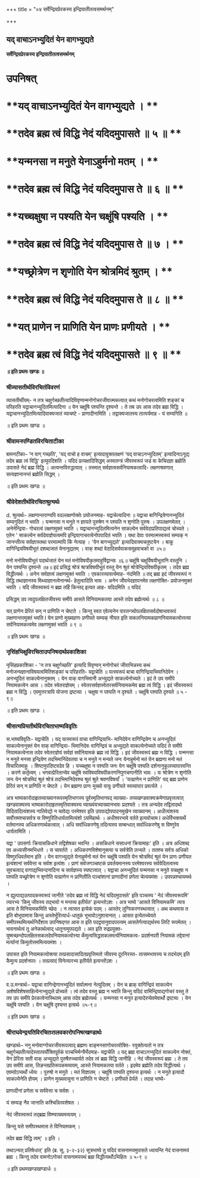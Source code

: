+++
title = "०४ सर्वेन्द्रियप्रेरकस्य इन्द्रियातीतत्वसमर्थनम्"

+++


## यद् वाचाऽनभ्युदितं येन वागभ्युद्यते

**सर्वेन्द्रियप्रेरकस्य इन्द्रियातीतत्वसमर्थनम्**

# **उपनिषत्**

# **यद् वाचाऽनभ्युदितं येन वागभ्युद्यते । **

# **तदेव ब्रह्म त्वं विद्धि नेदं यदिदमुपासते ॥ ५ ॥ **

# **यन्मनसा न मनुते येनाऽहुर्मनो मतम् । **

# **तदेव ब्रह्म त्वं विद्धि नेदं यदिदमुपास ते ॥ ६ ॥ **

# **यच्चक्षुषा न पश्यति येन चक्षूंषि पश्यति । **

# **तदेव ब्रह्म त्वं विद्धि नेदं यदिदमुपास ते ॥ ७ । **

# **यच्छ्रोत्रेण न शृणोति येन श्रोत्रमिदं श्रुतम् । **

# **तदेव ब्रह्म त्वं विद्धि नेदं यदिदमुपास ते ॥ ८ ॥ **

# **यत् प्राणेन न प्राणिति येन प्राणः प्रणीयते । **

# **तदेव ब्रह्म त्वं विद्धि नेदं यदिदमुपासते ॥ ९ ॥ **

**॥ इति प्रथमः खण्डः ॥**

### **श्रीव्यासतीर्थविरचितंविवरणं**

व्यासतीर्थीयम्- न तत्र चक्षुर्गच्छतीत्यादिविवृण्वन्मनोगोचरजीवात्मकत्वात् कथं मनोगोचरत्वमिति शङ्कां च परिहरति यद्वाचानभ्युदितमित्यादिना ॥ येन चक्षूंषि पश्यन्ति दृश्यन्ते । ते तब उप आस तदेव ब्रह्म विद्धि । यद्वाचानभ्युदितमित्यादिवाक्यजातं व्याचष्टे - प्राणादीनामिति । तद्वाक्यजातस्य तात्पर्यमाह - यं सम्यगिति ॥

॥ इति प्रथमः खण्डः ॥

### **श्रीवामनपण्डितविरचिताटीका**

बामनटीका– ‘न वाग् गच्छति', 'यद् वाचो ह वाचम्' इत्यादावुक्तलक्षणं ‘यद् वाचाऽनभ्युदितम्' इत्यादिनाऽनूद्य तदेव ब्रह्म त्वं विद्धि' इत्युपदिशति । यदिदं प्रत्यक्षादिसिद्धम् अस्वतन्त्रं जीवस्वरूपं जडं वा केचिदज्ञा ब्रह्मेति उपासते नेदं ब्रह्म विद्धि । अत्यन्तविरुद्धत्वात् । तस्मात् सर्वज्ञत्वसर्वनियामकत्वादि- लक्षणश्रवणात् सत्यज्ञानानन्तं ब्रह्मेति सिद्धम् ।

॥ इति प्रथमः खण्डः ॥

### **श्रीवेदेशतीर्थविरचितश्रुत्यर्थः**

d\. श्रुत्यर्थः- लक्षणान्तराण्यपि वदल्लक्षणोक्तेः प्रयोजनमाह- यद्वाचेत्यादिना ॥ यद्वाचा बागिन्द्रियेणानभ्युदितं सम्यगुदितं न भवति । यन्मनसा न मनुते न ज्ञायते पुरुषेण न पश्यति न शृणोति पुरुषः । उपलक्षणमेतत् । अनेनेन्द्रिया- गोचरत्वं लक्षणमुक्तं भवति । यद्वाचानभ्युदितमित्यनेन साकल्येन सर्ववेदाप्रतिपाद्यत्वं चोच्यते । एतेन ' साकल्येन सर्वदेवाज्ञेयत्वमपि इन्द्रियागाचरत्वेनोपपादितं भवति । यथा देवाः परमात्मस्वरूपं सम्यक् न जानन्तीत्य सर्वज्ञास्तथा परमात्मापि किं नेत्याह । 'येन बागभ्युद्यते' इत्यादिवाक्यचतुष्टयेन । बाकू वागिन्द्रियविषयीभूतं दशब्दजातं येनानूद्यतम् । वाक् शब्दां वेदादिसर्ववाकसमूहवाचको वा ॥५॥

मनो मनोविषयीभूतं पदार्थजातं येन मतं मनोविषयीकृतमाहुर्विद्वान्सः ॥६॥ चक्षूंषि चक्षुर्विषयीभूतानि वस्तूनि । येन पश्यन्ति दृश्यन्ते ॥७॥ इदं प्रसिद्धं श्रोत्रं श्रात्रविषयीभूतं वस्तु येन श्रुतं श्रोत्रेन्द्रियविषयीकृतम् । तदेव ब्रह्म विद्धीत्यर्थः । अनेन सर्वज्ञत्वं लक्षणमुक्तं भवति । एवकारव्यावर्त्यमाह- नंदमिति ॥ तद् ब्रह्म इदं जीवस्वरूपं न विद्धि तथाज्ञानस्य मिथ्याज्ञानत्वेनानर्थ- हेतुत्वादिति भावः । अनेन जीवभेदज्ञापनमेव लक्षणोक्ति- प्रयोजनमुक्तं भवति । यदि जीवस्वरूपं न ब्रह्म तर्हि किन्तद् इत्यत आह- यदिदमिति ॥ यदिदं

प्रसिद्धम् उप त्वदुपलक्षितजीवस्य समीपे आसते विनियामकतया आस्ते तदेव ब्रह्मेत्यर्थः ॥ ८ ॥

यत् प्राणेन प्रेरितं सन् न प्राणिति न चेष्टते । किन्तु स्वत एवेत्यनेन पारतन्त्र्योपलक्षितसर्वदोषाभावरूपं लक्षणान्तरमुक्तं भवति I येन प्राणो मुख्यप्राणः प्रणीयते सम्यक् नीयत इति सकलनियामकप्राणनियामकत्वोत्तत्या सर्वनियामकत्वमेव लक्षणमुक्तं भवति ॥ ९ ॥

॥ इति प्रथमः खण्डः ॥

### **नृसिंहभिक्षुविरचिताउपनिषदार्थप्रकाशिका**

नृसिंहप्रकाशिका - 'न तत्र चक्षुर्गच्छति' इत्यादि विवृण्वन् मनोगोचरं जीवाभिन्नस्य कथं मनोजन्यज्ञानाविषयत्वमितिशङ्कां च परिहरति- यद्वाचेति ॥ यत्स्वरूपं बाचा वागिन्द्रियाभिमानिदेवेन । अनभ्युदितं साकल्येनानुक्तम् । येन वाक् वागभिमानी अभ्युद्यते साकल्येनोच्यते । इदं ते उप समीपे नियामकत्वेन आस । तदेव स्वेतराज्ञेयम् । स्वेतरसर्वज्ञस्वेतरसर्वनियामकमेव ब्रह्म त्वं विद्धि । इदं जीवस्वरूपं ब्रह्म न विद्धि । एवमुत्तरत्रापि योजना द्रष्टव्या । चक्षुषा न पश्यति न दृश्यते । चक्षूंषि पश्यति दृश्यते ॥ ५ - ९॥

॥ इति प्रथमः खण्डः ।

### **श्रीसत्यप्रियतीर्थविरचिताभाष्यविवृतिः**

स.भाष्यविवृतिः- यद्वाचेति । यद् यत्स्वरूपं वाचा वागिन्द्रियाभि- मानिदेवेन वागिन्द्रियेण च अनभ्युदितं साकल्येनानुक्तं येन वाक् वागिन्द्रिया- भिमानिदेवः वागिन्द्रियं च अभ्युद्यते साकल्येनोच्यते यदिदं ते समीपे नियामकत्वेनास तदेव स्वेतराज्ञेयं सर्वज्ञं सर्वनियामकं ब्रह्म त्वं विद्धि । इदं जीवस्वरूपं ब्रह्म न विद्धि । यन्मनसा न मनुते मनसा इन्द्रियेण तदभिमानिंदेवतया च न मनुते न मन्यते जनः येनाहुर्मनो मतं येन ब्रह्मणा मनो मतं विचारितमाहुः । शिष्टमुपदिष्टवदेव हि । यच्चक्षुषा न पश्यति जनः येन चक्षूंषि पश्यति दर्शनानुकूलव्यापारवन्ति । करणे कर्तृत्वम् । भगवत्प्रेरितान्येव चक्षूंषि स्वविषयविषयीकरणनिपुणचणानीति भावः । यः श्रोत्रेण न शृणोति जनः येन श्रोत्रमिदं श्रुतं श्रोत्रं तदभिमानिदेवश्च श्रुतं श्रुते श्रवणविषयाँ । 'यत्प्राणेन न प्राणिति' यद् ब्रह्म प्राणेन प्रेरितं सन् न प्राणिति न चेष्टते । येन ब्रह्मणा प्राणः मुख्यो वायुः प्रणीयते स्वव्यापार प्रवर्त्यते ।

अत्र भाष्यकारोदाहृतव्याख्यानरूपस्मृतिभागस्य पूर्वस्मृतिभागवद् व्याख्या- तव्यखण्डवाक्यक्रमेणाप्रवृत्तत्वात् खण्डवाक्यस्य भाष्यकारोदाहृतस्मृतिवाक्यस्य व्याख्यंयत्र्याख्यानभावः प्रदश्यते । तत्र अन्यदेव तद्वितादथो विदितादित्यंशस्य नातिवेद्यो न चावेद्यः परमेश्वर इति उपपाद्योपपादनमुखेन व्याख्यानम् । अधीत्यंशस्य सर्वोत्तमश्चासर्वत्र स विष्णुरितिधार्यतामित्यंशो ऽयमिहार्थः । अधीश्वरभावे वर्तते इत्यवोचाम I अधेर्विभक्त्यर्थे वर्तमानस्य अधिकरणार्थकत्वात् । अधि सर्वाधिकरणेषु तदित्यस्य सम्बन्धात् सर्वाधिकरणेषु स विष्णुरेव धार्यतामिति ।

यद्वा ' उपसर्गाः क्रियासन्निधाने तद्विशेषका भवन्ति । असन्निधाने ससाधनां क्रियामाहः' इति । अत्र अधिशब्द एव अध्यासीनमभिधत्ते । स चावर्तते । अधिकरणविशेषानुक्त्या च सर्वत्रेति लभ्यते । ततश्च सर्वत्र अधिको विष्णुरधिवर्तमान इति । येन वागभ्युद्यते येनाहुर्मनो मतं येन चक्षूंषि पश्यति येन श्रोत्रमिदं श्रुतं येन प्राणः प्रणीयत इत्यंशानां सर्ववेत्ता च सर्वश इत्यंशः । प्राणं सर्वजगञ्चष्टकं प्रवर्तयमानस्य परमेश्वरस्य सर्ववेदितत्वस्य सुवचत्वाद् वागाद्यभिवन्दनादिना च सार्वज्ञस्य स्पष्टत्वात् । यद्वाचा अनभ्युदितं यन्मनसा न मनुते यचक्षुषा न पश्यति यच्छ्रोत्रेण न शृणोति यत्प्राणेन न प्राणितीति पञ्चांशानां प्राणादीनां प्रणेता चेत्ययमंशः । उपपन्नश्चायमर्थः ।

न ह्युत्पाद्यउत्पादकस्वरूपं जानीते 'तदेव ब्रह्म त्वं विद्धि नेदं यदिदमुपासते' इति पञ्चस्य ' नेदं जीवस्वरूपमि' त्यारभ्य 'किमु जीवस्य तद्भावो न मन्तव्य इतीर्यत' इत्यन्तोऽशः । अत्र भाष्ये 'आसते विनियामकमि' त्यत्र आस ते विनियामकमिति च्छेदः । न त्वासत इत्येकं पदम् । आस्तेर् लुग्विकरणस्थत्वात् । अथ कथमास त इति बोभूयामास किन्तु अस्तेर्भूरित्यार्ध-धातुकं भूभावोऽनुशासनात् । आसत इत्येतच्चेयते समीपस्थमित्यर्थनिर्देशाय उपनिषद्गत आस त इति पदद्वयानुवादपरत्वम् आसतेर्गत्याद्यर्थस्य लिटि रूपमेतत् । भावनार्थत्वं तु अनेकार्थत्वाद् धातूनामुपपद्यते । अत इति रुद्रप्रयुक्त- युष्मच्छन्दोपलक्षितसकलदेवनियामकत्वोत्त्या कँमुत्यसिद्धसकलमर्त्यनियामकत्व- प्रदर्शनपरी नियामकं तद्देवानां मर्त्यानां किमुतोत्तममित्ययमंशः ।

उपासत इति नियामकत्वोक्त्या तत्प्रसादासादितप्रवृत्तिमतो जीवस्य दूरनिरस्त- तत्समभावस्य च तदभेदम् इति कैमुत्य प्रदर्शनपरः । तत्प्रसादं विनेत्यारभ्य इतीर्यते इत्यन्तोंऽशः ।

॥ इति प्रथमः खण्डः ॥

व.उ.मन्त्रार्थः- यद्वाचा वागिन्द्रेणानभ्युदितं सर्वात्मना नेत्युदितम् । येन च ब्राक् वागिन्द्रियं साकल्येन अशेषविशेषसाहित्येनाभ्युद्यते प्रोच्यते । त्वं तदेव वस्तु ब्रह्म न भवति किन्तु यदिदं वामिन्द्रियाद्यगोचरं वस्तु ते तव उप समीपे प्रेरकत्वेनास्थितम् आस तदेव ब्रह्मेत्यर्थः । यन्मनसा न मनुत इत्यादेरप्येवमेवार्थो द्रष्टव्यः । येन चक्षूंषि पश्यति । येन चक्षूंषि दृश्यन्त इत्यर्थः ॥५-९॥

॥ इति प्रथमः खण्डः ॥

### **श्रीराघवेन्द्रयतिविरचितःतलवकारोपनिषत्खण्डार्थः**

खण्डार्थः– ननु मनोवाग्गोचरजीवरूपत्वाद् ब्रह्मणः वाङ्मनसागोचरत्वोक्ति- रयुक्तेत्यतो न तत्र चक्षुर्गच्छतीत्यादेस्तात्पर्योक्तिपूर्वकं पञ्चभिर्मन्त्रैर्भेदमाह- यद्वाचेति ॥ यद् ब्रह्म वाचाऽनभ्युदितं साकल्येन नोक्तं, येन प्रेरिता सती वाक् अभ्युद्यते पुरुषैरुच्चार्यते तदेव त्वं ब्रह्म विद्धि जानीहि । नेदं जीवस्वरूपं ब्रह्म । ते तव उप समीपे आस, तिङन्तप्रतिरूपकमव्ययम्, आस्ते नियामकतया वर्तते । इदमेव ब्रह्मेति तदेव विद्धीत्यर्थः । एवमग्रेऽप्यर्थो ध्येयः । पुरुषो न मनुते । मतं विज्ञातम् । चक्षूंषि पश्यति दृश्यन्त इत्यर्थः । न मनुते इत्यादौ साकल्येनेति ज्ञेयम् । प्राणेन मुख्यवायुना न प्राणिति न चेष्टते । प्रणीयते प्रेर्यते । तदाह भाष्ये-

प्राणादीनां प्रणेता च सर्ववेत्ता च सर्वशः ।

यं सम्यङ् नैव जानाति कश्चिन्निरवशेषतः ।

नेदं जीवस्वरूपं तद्ब्रह्म विष्ण्वाख्यमव्ययम् ।

किन्तु यत्ते समीपस्थमास ते विनियामकम् ।

तदेव ब्रह्म विद्धि त्वम्' ॥ इति ।

तथाऽन्यत् प्रतिषेधात्' इति (ब्र. सू. ३-२-३२) सूत्रभाष्ये तु यदिदं वासनामयमुपासते ध्यायन्ति नेदं वासनामयं ब्रह्म । किन्तु तदेव वामनोऽगोचरं वासनामयस्थं ब्रह्म विद्धीत्यर्थोऽभिहितः ॥ ५-९ ॥

॥ इति प्रथमखण्डखण्डार्धः ॥






